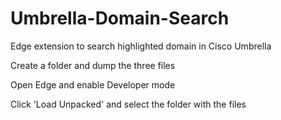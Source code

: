 # Umbrella-Domain-Search
Edge extension to search highlighted domain in Cisco Umbrella

Create a folder and dump the three files

Open Edge and enable Developer mode

Click 'Load Unpacked' and select the folder with the files
